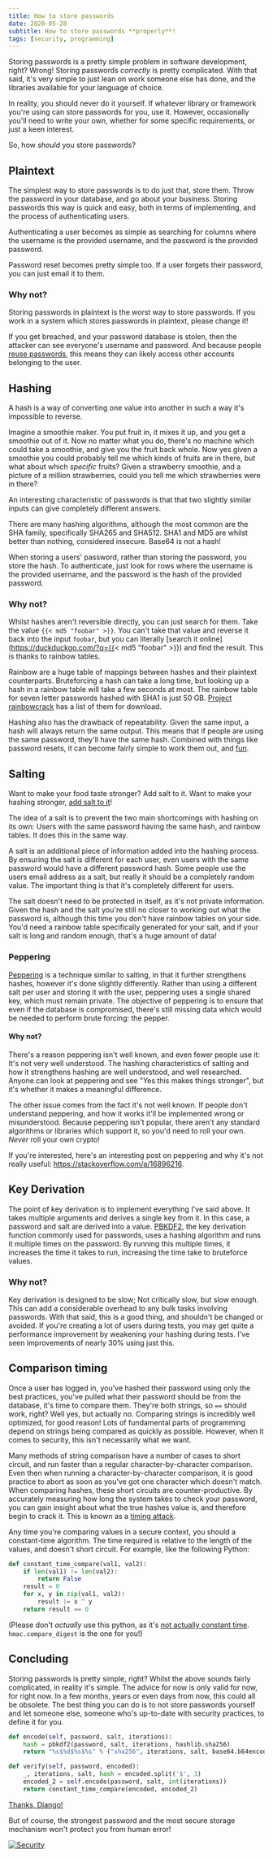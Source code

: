```yaml
---
title: How to store passwords
date: 2020-05-28
subtitle: How to store passwords **properly**!
tags: [security, programming]
---
```


Storing passwords is a pretty simple problem in software development, right? Wrong! Storing passwords _correctly_ is pretty complicated. With that said, it's very simple to just lean on work someone else has done, and the libraries available for your language of choice.

In reality, you should never do it yourself. If whatever library or framework you're using can store passwords for you, use it. However, occasionally you'll need to write your own, whether for some specific requirements, or just a keen interest.

So, how _should_ you store passwords?

## Plaintext

The simplest way to store passwords is to do just that, store them. Throw the password in your database, and go about your business. Storing passwords this way is quick and easy, both in terms of implementing, and the process of authenticating users.

Authenticating a user becomes as simple as searching for columns where the username is the provided username, and the password is the provided password.

Password reset becomes pretty simple too. If a user forgets their password, you can just email it to them.

### Why not?

Storing passwords in plaintext is the worst way to store passwords. If you work in a system which stores passwords in plaintext, please change it!

If you get breached, and your password database is stolen, then the attacker can see everyone's username and password. And because people [reuse passwords](https://xkcd.com/792/), this means they can likely access other accounts belonging to the user.

## Hashing

A hash is a way of converting one value into another in such a way it's impossible to reverse.

Imagine a smoothie maker. You put fruit in, it mixes it up, and you get a smoothie out of it. Now no matter what you do, there's no machine which could take a smoothie, and give you the fruit back whole. Now yes given a smoothie you could probably tell me which kinds of fruits are in there, but what about which *specific* fruits? Given a strawberry smoothie, and a picture of a million strawberries, could you tell me which strawberries were in there?

An interesting characteristic of passwords is that that two slightly similar inputs can give completely different answers.

There are many hashing algorithms, although the most common are the SHA family, specifically SHA265 and SHA512. SHA1 and MD5 are whilst better than nothing, considered insecure. Base64 is not a hash!

When storing a users' password, rather than storing the password, you store the hash. To authenticate, just look for rows where the username is the provided username, and the password is the hash of the provided password.

### Why not?

Whilst hashes aren't reversible directly, you can just search for them. Take the value `{{< md5 "foobar" >}}`. You can't take that value and reverse it back into the input `foobar`, but you can literally [search it online](https://duckduckgo.com/?q={{< md5 "foobar" >}}) and find the result. This is thanks to rainbow tables.

Rainbow are a huge table of mappings between hashes and their plaintext counterparts. Bruteforcing a hash can take a long time, but looking up a hash in a rainbow table will take a few seconds at most. The rainbow table for seven letter passwords hashed with SHA1 is just 50 GB. [Project rainbowcrack](https://project-rainbowcrack.com/table.htm) has a list of them for download.

Hashing also has the drawback of repeatability. Given the same input, a hash will always return the same output. This means that if people are using the same password, they'll have the same hash. Combined with things like password resets, it can become fairly simple to work them out, and [fun](https://xkcd.com/1286/).

## Salting

Want to make your food taste stronger? Add salt to it. Want to make your hashing stronger, [add salt to it](https://auth0.com/blog/adding-salt-to-hashing-a-better-way-to-store-passwords/)!

The idea of a salt is to prevent the two main shortcomings with hashing on its own: Users with the same password having the same hash, and rainbow tables. It does this in the same way.

A salt is an additional piece of information added into the hashing process. By ensuring the salt is different for each user, even users with the same password would have a different password hash. Some people use the users email address as a salt, but really it should be a completely random value. The important thing is that it's completely different for users.

The salt doesn't need to be protected in itself, as it's not private information. Given the hash and the salt you're still no closer to working out what the password is, although this time you don't have rainbow tables on your side. You'd need a rainbow table specifically generated for your salt, and if your salt is long and random enough, that's a huge amount of data!

### Peppering

[Peppering](https://en.wikipedia.org/wiki/Pepper_(cryptography)) is a technique similar to salting, in that it further strengthens hashes, however it's done slightly differently. Rather than using a different salt per user and storing it with the user, peppering uses a single shared key, which must remain private. The objective of peppering is to ensure that even if the database is compromised, there's still missing data which would be needed to perform brute forcing: the pepper.

#### Why not?

There's a reason peppering isn't well known, and even fewer people use it: It's not very well understood. The hashing characteristics of salting and how it strengthens hashing are well understood, and well researched. Anyone can look at peppering and see "Yes this makes things stronger", but it's whether it makes a meaningful difference.

The other issue comes from the fact it's not well known. If people don't understand peppering, and how it works it'll be implemented wrong or misunderstood. Because peppering isn't popular, there aren't any standard algorithms or libraries which support it, so you'd need to roll your own. *Never* roll your own crypto!

If you're interested, here's an interesting post on peppering and why it's not really useful: https://stackoverflow.com/a/16896216.

## Key Derivation

The point of key derivation is to implement everything I've said above. It takes multiple arguments and derives a single key from it. In this case, a password and salt are derived into a value. [PBKDF2](https://en.wikipedia.org/wiki/PBKDF2), the key derivation function commonly used for passwords, uses a hashing algorithm and runs it multiple times on the password. By running this multiple times, it increases the time it takes to run, increasing the time take to bruteforce values.

### Why not?

Key derivation is designed to be slow; Not critically slow, but slow enough. This can add a considerable overhead to any bulk tasks involving passwords. With that said, this is a good thing, and shouldn't be changed or avoided. If you're creating a lot of users during tests, you may get quite a performance improvement by weakening your hashing during tests. I've seen improvements of nearly 30% using just this.

## Comparison timing

Once a user has logged in, you've hashed their password using only the best practices, you've pulled what their password should be from the database, it's time to compare them. They're both strings, so `==` should work, right? Well yes, but actually no. Comparing strings is incredibly well optimized, for good reason! Lots of fundamental parts of programming depend on strings being compared as quickly as possible. However, when it comes to security, this isn't necessarily what we want.

Many methods of string comparison have a number of cases to short circuit, and run faster than a regular character-by-character comparison. Even then when running a character-by-character comparison, it is good practice to abort as soon as you've got one character which doesn't match. When comparing hashes, these short circuits are counter-productive. By accurately measuring how long the system takes to check your password, you can gain insight about what the true hashes value is, and therefore begin to crack it. This is known as a [timing attack](https://en.wikipedia.org/wiki/Timing_attack).

Any time you're comparing values in a secure context, you should a constant-time algorithm. The time required is relative to the length of the values, and doesn't short circuit. For example, like the following Python:

```python
def constant_time_compare(val1, val2):
    if len(val1) != len(val2):
        return False
    result = 0
    for x, y in zip(val1, val2):
        result |= x ^ y
    return result == 0
```
(Please don't _actually_ use this python, as it's [not actually constant time](https://securitypitfalls.wordpress.com/2018/08/03/constant-time-compare-in-python/). `hmac.compare_digest` is the one for you!)

## Concluding

Storing passwords is pretty simple, right? Whilst the above sounds fairly complicated, in reality it's simple. The advice for now is only valid for now, for right now. In a few months, years or even days from now, this could all be obsolete. The best thing you can do is to not store passwords yourself and let someone else, someone who's up-to-date with security practices, to define it for you.

```python
def encode(self, password, salt, iterations):
    hash = pbkdf2(password, salt, iterations, hashlib.sha256)
    return "%s$%d$%s$%s" % ("sha256", iterations, salt, base64.b64encode(hash).decode())

def verify(self, password, encoded):
    _, iterations, salt, hash = encoded.split('$', 3)
    encoded_2 = self.encode(password, salt, int(iterations))
    return constant_time_compare(encoded, encoded_2)
```

[Thanks, Django!](https://github.com/django/django/blob/20a8a443f012907843450c0b6f6a34a9fc8138f3/django/contrib/auth/hashers.py#L235)

But of course, the strongest password and the most secure storage mechanism won't protect you from human error!

[![Security](https://imgs.xkcd.com/comics/security.png)](https://xkcd.com/538/)
